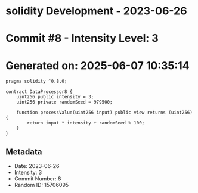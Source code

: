 ﻿# solidity Development - 2023-06-26
# Commit #8 - Intensity Level: 3
# Generated on: 2025-06-07 10:35:14
```solidity
pragma solidity ^0.8.0;

contract DataProcessor8 {
    uint256 public intensity = 3;
    uint256 private randomSeed = 979500;

    function processValue(uint256 input) public view returns (uint256) {
        return input * intensity + randomSeed % 100;
    }
}
```
## Metadata
- Date: 2023-06-26
- Intensity: 3
- Commit Number: 8
- Random ID: 15706095
